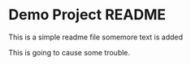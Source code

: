 # Demo Project README

This is a simple readme file
somemore text is added

This is going to cause some trouble.
